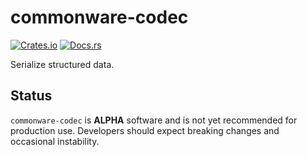 # commonware-codec

[![Crates.io](https://img.shields.io/crates/v/commonware-codec.svg)](https://crates.io/crates/commonware-codec)
[![Docs.rs](https://docs.rs/commonware-codec/badge.svg)](https://docs.rs/commonware-codec)

Serialize structured data.

## Status 

`commonware-codec` is **ALPHA** software and is not yet recommended for production use. Developers should expect breaking changes and occasional instability.

